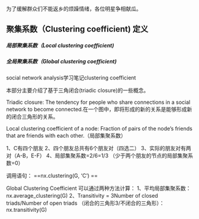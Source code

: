 



为了缓解群众们不能返乡的烦躁情绪，各位明星争相献瓜。


## 聚集系数（Clustering coefficient) 定义    
##### 局部聚集系数（Local clustering coefficient)
##### 全局聚集系数（Global clustering coefficient)



social network analysis学习笔记clustering coefficient


本部分主要介绍了基于三角闭合(triadic closure)的一些概念。

Triadic closure: The tendency for people who share connections in a social network to become connected.在一个图中，即将形成的新的关系是能够形成新的闭合三角形的关系。

Local clustering coefficient of a node: Fraction of pairs of the node’s friends that are friends with each other.（局部集聚系数）


1、C有四个朋友
2、四个朋友总共有6个朋友对（四选二）
3、实际的朋友对有两对（A-B，E-F）
4、局部集聚系数=2/6=1/3
（少于两个朋友的节点的局部集聚系数=0）


调用语句：
==nx.clustering(G, ‘C’) ==

Global Clustering Coefficient
可以通过两种方法计算：
1、平均局部集聚系数：nx.average_clustering(G)
2、Transitivity = 3Number of closed triads/Number of open triads
（闭合的三角形3/不闭合的三角形）：nx.transitivity(G)




